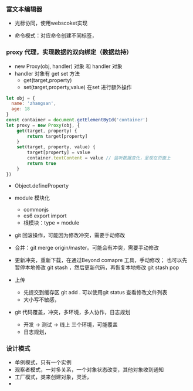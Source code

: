 ### 富文本编辑器
- 光标协同，使用webscoket实现

- 命令模式：对应命令创建不同标签，

### proxy 代理，实现数据的双向绑定（数据劫持）
- new Proxy(obj, handler) 对象 和 handler 对象
- handler 对象有 get set 方法
  - get(target,property) 
  - set(target,property,value)
    在set 进行额外操作
```js
let obj = {
  name: 'zhangsan',
  age: 18
}
const container = document.getElementById('container')
let proxy = new Proxy(obj, {
    get(target, property) {
        return target[property]
    }
    set(target, property, value) {
        target[property] = value
        container.textContent = value // 监听数据变化，呈现在页面上
        return true
    }
})
```
- Object.defineProperty 

- module 模块化
  - commonjs
  - es6 export import
  - 根模块：type = module 

- git 回滚操作，可能因为修改冲突，需要手动修改
- 合并：git merge origin/master。可能会有冲突，需要手动修改
- 更新冲突，重新下载，在通过Beyond comapre 工具，手动修改；
  也可以先暂停本地修改 git stash ，然后更新代码，再恢复本地修改 git stash pop
- 上传
  - 先提交到缓存区 git add . 可以使用git status 查看修改文件列表
  - 大小写不敏感，

- git 代码覆盖，冲突，多环境，多人协作，日志规划
  - 开发 -> 测试 -> 线上 三个环境，可能覆盖
  - 日志规划，

### 设计模式
- 单例模式，只有一个实例
- 观察者模式，一对多关系，一个对象状态改变，其他对象收到通知
- 工厂模式，类来创建对象，灵活，
- 